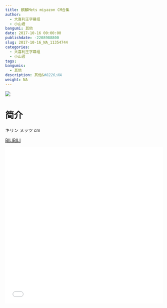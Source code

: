 ```yaml
---
title: 麒麟Mets miyazon CM合集
author: 
  - 大喜利王字幕组
  - 小山君
bangumi: 其他
date: 2017-10-16 00:00:00
publishdate: -2208988800
slug: 2017-10-16_NA_11354744
categories: 
  - 大喜利王字幕组
  - 小山君
tags: 
bangumis: 
  - 其他
description: 其他&#8226;NA
weight: NA
---
```


![](https://i.imgur.com/ZZ1ykGJ.jpg)

# 简介  
キリン メッツ
cm

  [BILIBILI](https://www.bilibili.com/video/av11354744/)


<div class="vcontainer">  <iframe class='video' src="//www.bilibili.com/blackboard/player.html?aid=11354744" width="100%" height="500" frameborder="0" allowfullscreen="allowfullscreen"></iframe></div>
